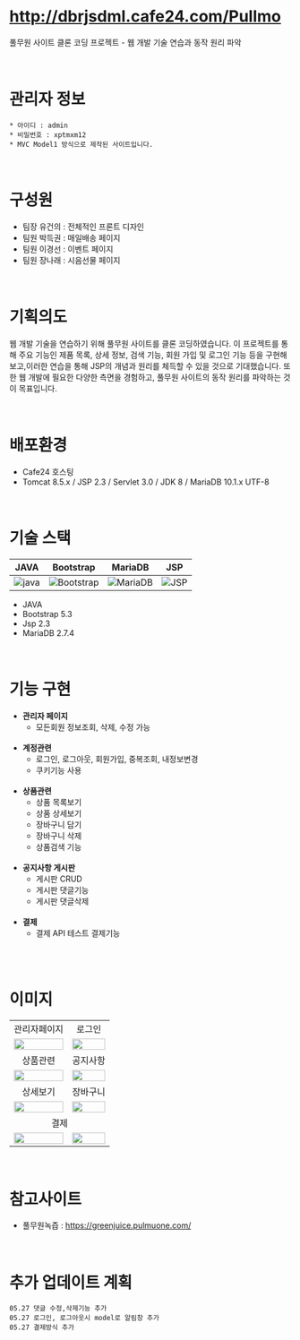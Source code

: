 # http://dbrjsdml.cafe24.com/Pullmo

<p>풀무원 사이트 클론 코딩 프로젝트 - 웹 개발 기술 연습과 동작 원리 파악</p>

<br>

  # <strong>관리자 정보</strong>
  
    * 아이디 : admin
    * 비밀번호 : xptmxm12
    * MVC Model1 방식으로 제작된 사이트입니다. 
  
<br>

# 구성원

* 팀장 유건의 : 전체적인 프론트 디자인
* 팀원 박득권 : 매일배송 페이지
* 팀원 이경선 : 이벤트 페이지
* 팀원 장나래 : 시음선물 페이지

<br>

# 기획의도
웹 개발 기술을 연습하기 위해 풀무원 사이트를 클론 코딩하였습니다. 이 프로젝트를 통해 주요 기능인 제품 목록, 상세 정보, 검색 기능, 회원 가입 및 로그인 기능 등을 구현해보고,이러한 연습을 통해 JSP의 개념과 원리를 체득할 수 있을 것으로 기대했습니다. 또한 웹 개발에 필요한 다양한 측면을 경험하고, 풀무원 사이트의 동작 원리를 파악하는 것이 목표입니다.

<br>

# 배포환경
<div>
    <ul>
        <li>Cafe24 호스팅</li>
        <li>Tomcat 8.5.x / JSP 2.3 / Servlet 3.0 / JDK 8 / MariaDB 10.1.x UTF-8 </li>
    </ul>
</div>

<br>

# 기술 스택

<div>

| JAVA       | Bootstrap     | MariaDB    |   JSP    |
| :--------: | :--------:    | :------:   | :-----:  |
| ![java]    | ![Bootstrap]  | ![MariaDB] | ![JSP]   | 
    
</div>


<div>
    <ul>
        <li>JAVA</li>
        <li>Bootstrap 5.3</li>
        <li>Jsp 2.3</li>
        <li>MariaDB 2.7.4</li>
    </ul>
</div>

<br>

# 기능 구현
<div>
    <ul>
        <li>
            <strong>관리자 페이지</strong>
            <ul>
              <li>모든회원 정보조회, 삭제, 수정 가능</li>
            </ul>
        </li><br>
        <li>
            <strong>계정관련</strong>
            <ul>
                <li>로그인, 로그아웃, 회원가입, 중복조회, 내정보변경</li>
                <li>쿠키기능 사용</li>
            </ul>
        </li><br>
        <li>
            <strong>상품관련</strong>
            <ul>
                <li>상품 목록보기</li>
                <li>상품 상세보기</li>
                <li>장바구니 담기</li>
                <li>장바구니 삭제</li>
                <li>상품검색 기능</li>
            </ul>
        </li><br>
        <li>
            <strong>공지사항 게시판</strong>
            <ul>
                <li>게시판 CRUD</li>
                <li>게시판 댓글기능</li>
                <li>게시판 댓글삭제</li>
            </ul>
        </li><br>
        <li>
            <strong>결제</strong>
            <ul>
                <li>결제 API 테스트 결제기능</li>
            </ul>
        </li><br>
    </ul>
</div>

<br>

# 이미지
<div>
    <table>
        <tbody>
            <tr>
                <td align="center">관리자페이지</td>
                <td align="center">로그인</td>
            </tr>
            <tr>
                <td>
                    <img src="http://dbrjsdml.cafe24.com/Pullmo/image/imageGit/adminPage.png" width="100%">
                </td>
                <td>
                   <img src="http://dbrjsdml.cafe24.com/Pullmo/image/imageGit/loginPage.png" width="100%">
                </td>
            </tr>
            <tr>
                <td align="center">상품관련</td>
                <td align="center">공지사항</td>
            </tr>
            <tr> 
                <td>
                    <img src="http://dbrjsdml.cafe24.com/Pullmo/image/imageGit/productPage.png" width="100%">
                </td>
                <td>
                    <img src="http://dbrjsdml.cafe24.com/Pullmo/image/imageGit/ad.png" width="100%">
                </td>
            </tr>
             <tr>
                <td align="center">상세보기</td>
                <td align="center">장바구니</td>
            </tr>
            <tr>
                <td>
                  <img src="http://dbrjsdml.cafe24.com/Pullmo/image/imageGit/productDetail.png" width="100%">
                </td>
                <td>
                   <img src="http://dbrjsdml.cafe24.com/Pullmo/image/imageGit/productBar.png" width="100%">
                </td>
            </tr>
            <tr>
                <td colspan="2" align="center">결제</td>
            </tr>
            <tr>
                <td>
                   <img src="http://dbrjsdml.cafe24.com/Pullmo/image/imageGit/testMoney1.png" width="100%">
                </td>
                <td>
                   <img src="http://dbrjsdml.cafe24.com/Pullmo/image/imageGit/testMoney2.png" width="100%">
                </td>
            </tr>
        </tbody>
    </table>
</div>

<br>

# 참고사이트
   * 풀무원녹즙 : https://greenjuice.pulmuone.com/

<br>

# 추가 업데이트 계획
    05.27 댓글 수정,삭제기능 추가
    05.27 로그인, 로그아웃시 model로 알림창 추가
    05.27 결제방식 추가

<br>
<br>




     
[java]: https://noticon-static.tammolo.com/dgggcrkxq/image/upload/v1566913897/noticon/xbvewg1m3azbpnrzck1k.png
[Bootstrap]: https://noticon-static.tammolo.com/dgggcrkxq/image/upload/v1567128495/noticon/gpkdob34yhkxoo7cyyqv.png
[Boot]: https://noticon-static.tammolo.com/dgggcrkxq/image/upload/v1567008187/noticon/m4oad4rbf65fjszx0did.png
[Jpa]: https://noticon-static.tammolo.com/dgggcrkxq/image/upload/v1609094551/noticon/gkcjchloc7f7khlsyyyy.png
[JSP]: https://noticon-static.tammolo.com/dgggcrkxq/image/upload/v1592435019/noticon/z0s5osjhwlxpeo6pxslv.png
[MariaDB]: https://noticon-static.tammolo.com/dgggcrkxq/image/upload/v1566920129/noticon/r9gn1ilil1r8ar4w59dj.png
[Mybatis]: https://noticon-static.tammolo.com/dgggcrkxq/image/upload/v1592435324/noticon/judba41udt3wtirdj4ek.png

